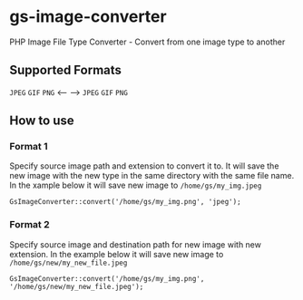 gs-image-converter
==================

PHP Image File Type Converter - Convert from one image type to another 

## Supported Formats
``JPEG`` ``GIF`` ``PNG`` <-- --> ``JPEG`` ``GIF`` ``PNG``

## How to use
### Format 1
Specify source image path and extension to convert it to. It will save the new image with the new type in the same directory with the same file name. In the xample below it will save new image to ``/home/gs/my_img.jpeg``
```
GsImageConverter::convert('/home/gs/my_img.png', 'jpeg');
```

### Format 2
Specify source image and destination path for new image with new extension. In the example below it will save new image to ``/home/gs/new/my_new_file.jpeg``
```
GsImageConverter::convert('/home/gs/my_img.png', '/home/gs/new/my_new_file.jpeg');
```
